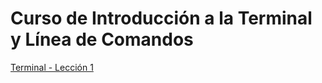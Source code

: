 # Curso de Introducción a la Terminal y Línea de Comandos

[Terminal - Lección 1](./docu/terminal.md)

